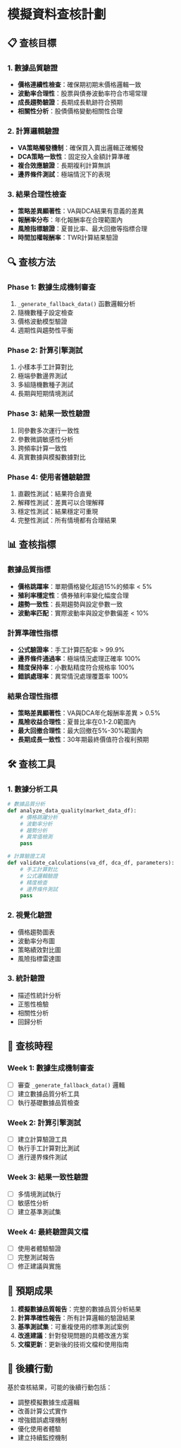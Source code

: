 # 模擬資料查核計劃

## 📋 查核目標

### 1. 數據品質驗證
- **價格連續性檢查**：確保期初期末價格邏輯一致
- **波動率合理性**：股票與債券波動率符合市場常理
- **成長趨勢驗證**：長期成長軌跡符合預期
- **相關性分析**：股債價格變動相關性合理

### 2. 計算邏輯驗證
- **VA策略觸發機制**：確保買入賣出邏輯正確觸發
- **DCA策略一致性**：固定投入金額計算準確
- **複合效應驗證**：長期複利計算無誤
- **邊界條件測試**：極端情況下的表現

### 3. 結果合理性檢查
- **策略差異顯著性**：VA與DCA結果有意義的差異
- **報酬率分布**：年化報酬率在合理範圍內
- **風險指標驗證**：夏普比率、最大回撤等指標合理
- **時間加權報酬率**：TWR計算結果驗證

## 🔍 查核方法

### Phase 1: 數據生成機制審查
1. `_generate_fallback_data()` 函數邏輯分析
2. 隨機數種子設定檢查
3. 價格波動模型驗證
4. 週期性與趨勢性平衡

### Phase 2: 計算引擎測試
1. 小樣本手工計算對比
2. 極端參數邊界測試
3. 多組隨機數種子測試
4. 長期與短期情境測試

### Phase 3: 結果一致性驗證
1. 同參數多次運行一致性
2. 參數微調敏感性分析
3. 跨頻率計算一致性
4. 真實數據與模擬數據對比

### Phase 4: 使用者體驗驗證
1. 直觀性測試：結果符合直覺
2. 解釋性測試：差異可以合理解釋
3. 穩定性測試：結果穩定可重現
4. 完整性測試：所有情境都有合理結果

## 📊 查核指標

### 數據品質指標
- **價格跳躍率**：單期價格變化超過15%的頻率 < 5%
- **殖利率穩定性**：債券殖利率變化幅度合理
- **趨勢一致性**：長期趨勢與設定參數一致
- **波動率匹配**：實際波動率與設定參數偏差 < 10%

### 計算準確性指標
- **公式驗證率**：手工計算匹配率 > 99.9%
- **邊界條件通過率**：極端情況處理正確率 100%
- **精度保持率**：小數點精度符合規格率 100%
- **錯誤處理率**：異常情況處理覆蓋率 100%

### 結果合理性指標
- **策略差異顯著性**：VA與DCA年化報酬率差異 > 0.5%
- **風險收益合理性**：夏普比率在0.1-2.0範圍內
- **最大回撤合理性**：最大回撤在5%-30%範圍內
- **長期成長一致性**：30年期最終價值符合複利預期

## 🛠️ 查核工具

### 1. 數據分析工具
```python
# 數據品質分析
def analyze_data_quality(market_data_df):
    # 價格跳躍分析
    # 波動率分析  
    # 趨勢分析
    # 異常值檢測
    pass

# 計算驗證工具
def validate_calculations(va_df, dca_df, parameters):
    # 手工計算對比
    # 公式邏輯驗證
    # 精度檢查
    # 邊界條件測試
    pass
```

### 2. 視覺化驗證
- 價格趨勢圖表
- 波動率分布圖
- 策略績效對比圖
- 風險指標雷達圖

### 3. 統計驗證
- 描述性統計分析
- 正態性檢驗
- 相關性分析
- 回歸分析

## 📅 查核時程

### Week 1: 數據生成機制審查
- [ ] 審查 `_generate_fallback_data()` 邏輯
- [ ] 建立數據品質分析工具
- [ ] 執行基礎數據品質檢查

### Week 2: 計算引擎測試
- [ ] 建立計算驗證工具
- [ ] 執行手工計算對比測試
- [ ] 進行邊界條件測試

### Week 3: 結果一致性驗證
- [ ] 多情境測試執行
- [ ] 敏感性分析
- [ ] 建立基準測試集

### Week 4: 最終驗證與文檔
- [ ] 使用者體驗驗證
- [ ] 完整測試報告
- [ ] 修正建議與實施

## 🎯 預期成果

1. **模擬數據品質報告**：完整的數據品質分析結果
2. **計算準確性報告**：所有計算邏輯的驗證結果  
3. **基準測試集**：可重複使用的標準測試案例
4. **改進建議**：針對發現問題的具體改進方案
5. **文檔更新**：更新後的技術文檔和使用指南

## 🔧 後續行動

基於查核結果，可能的後續行動包括：
- 調整模擬數據生成邏輯
- 改善計算公式實作
- 增強錯誤處理機制
- 優化使用者體驗
- 建立持續監控機制 